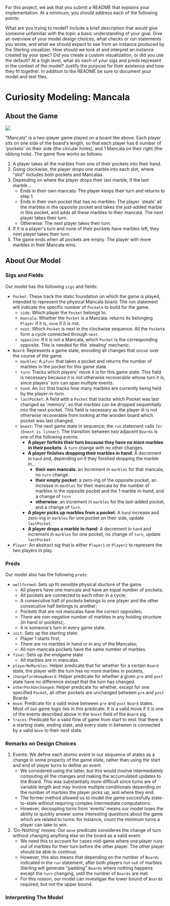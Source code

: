 
For this project, we ask that you submit a README that explains your implementation. At a minimum, you should address each of the following points:

What are you trying to model? Include a brief description that would give someone unfamiliar with the topic a basic understanding of your goal.
Give an overview of your model design choices, what checks or run statements you wrote, and what we should expect to see from an instance produced by the Sterling visualizer. How should we look at and interpret an instance created by your spec? Did you create a custom visualization, or did you use the default?
At a high level, what do each of your sigs and preds represent in the context of the model? Justify the purpose for their existence and how they fit together.
In addition to the README be sure to document your model and test files.

# Curiosity Modeling: Mancala
## About the Game
![](https://www.thesprucecrafts.com/thmb/yA6Lp0LcwqefQrJiQtNNVZTwIco=/1500x0/filters:no_upscale():max_bytes(150000):strip_icc()/mancala-411837_hero_2888-8bef0fd76a324c86b61325556710d89f.jpg)

"Mancala" is a two-player game played on a board like above. Each player sits on one side of the board's length, so that each player has 6 number of 'pockets' on their side (the circular holes), and 1 Mancala on their right (the oblong hole). The game flow works as follows:

1. A player takes all the marbles from one of their pockets into their hand.
2. Going clockwise, the player drops one marble into each slot, where "slot" includes both pockets and Mancalas.
3. Depending on where the player drops their last marble, if the last marble...
    - Ends in their own mancala: The player keeps their turn and returns to step 1.
    - Ends in their own pocket that has no marbles: The player `steals' all the marbles in the opposite pocket and takes the just-added marble in this pocket, and adds all these marbles to their mancala. The next player takes their turn.
    - Otherwise: The next player takes their turn.
4. If it is a player's turn and none of their pockets have marbles left, they next player takes their turn.
5. The game ends when all pockets are empty. The player with more marbles in their Mancala wins.

## About Our Model
### Sigs and Fields
Our model has the following `sigs` and fields:
- `Pocket`: These track the static foundation on which the game is played, intended to represent the physical Mancala board. The run statement will indicate the specific number of `Pocket`s to build for the game.
    - `side`: Which player the `Pocket` belongs to.
    - `mancala`: Whether the `Pocket` is a Mancala: returns its belonging `Player` if it is, `none` if it is not. 
    - `next`: Which `Pocket` is next in the clockwise sequence. All the `Pocket`s form a cycle connected through `next`.
    - `opposite`: If it is not a Mancala, which `Pocket` is the corresponding opposite. This is needed for the `stealing' mechanic.
- `Board`: Represents a game state, encoding all changes that occur over the course of the game.
    - `marbles`: A `pfunc` that takes a pocket and returns the number of marbles in the pocket for this game state.
    - `turn`: Tracks which players' move it is for this game state. This field is necessary because it is not otherwise recoverable whose turn it is, since players' turn can span multiple events.
    - `hand`: An `Int` that tracks how many marbles are currently being held by the player-in-turn. 
    - `lastPocket`: A field with a `Pocket` that tracks which Pocket was last changed as 'memory', so that marbles can be dropped sequentially into the next pocket. This field is necessary as the player iit is not otherwise recoverable from looking at the wooden board which pocket was last changed.
    - `bnext`: The next game state in sequence; the `run` statement calls `for {bnext is linear}`. The transition between two adjacent `Boards` is one of the following events:
        - **A player forfeits their turn because they have no more marbles in their pockets**: A `turn` change with no other changes.
        - **A player finishes dropping their marbles in hand**: A decrement in `hand` and, depending on if they finished dropping the marble in...
            - **their own mancala**: an increment in `marbles` for that mancala, no `turn` change.
            - **their empty pocket**: a zero-ing of the opposite pocket, an increase in `marbles` for their mancala by the number of marbles in the opposite pocket and the 1 marble in-hand, and a change of `turn`
            - **otherwise**: an increment in `marbles` for the last-added pocket, and a change of `turn`.
        - **A player picks up marbles from a pocket**: A `hand` increase and zero-ing in `marbles` for one pocket on their side, update `lastPocket`.
        - **A player drops a marble in-hand**: A decrement in `hand` and increment in `marbles` for one pocket, no change of `turn`, update `lastPocket`.
- `Player`: An abstract sig that is either `Player1` or `Player2` to represent the two players in play.

### Preds
Our model also has the following `preds`:
- `wellformed`: Sets up th sensible physical stucture of the game 
    - All players have one mancala and have an equal number of pockets;
    - All pockets are connected to each other in a cycle;
    - A consecutive half of pockets belongs to one player and the other consecutive half belongs to another;
    - Pockets that are not mancalas have the correct opposites;
    - There are non-negative number of marbles in any holding structure (in hand or pockets);.
    - It is someone's turn in every game state.
- `init`: Sets up the starting state:
    - Player 1 starts first;
    - There are no marbles in hand or in any of the Mancalas;
    - All non-mancala pockets have the same number of marbles.
- `final`: Sets up the endgame state
    - All marbles are in mancalas.
- `playerNoMarbles`: Helper predicate that for whether for a certain `Board` state, the player with the turn has no more marbles in pockets,
- `changeTurnKeepBoard`: Helper predicate for whether a given `pre` and `post` state have no difference except that the turn has changed.
- `otherPockUnchanged`: Helper predicate for whether, except for one specified `Pocket`, all other pockets are unchanged between `pre` and `post` Boards
- `move`: Predicate for a valid move between `pre` and `post` `Board` states. Most of our game logic lies in this predicate. It is a valid move if it is one of the events described above in the `bnext` field of the `Board` sig.
- `traces`: Predicate for a valid flow of game from start to end: that there is a starting state, ending state, and  every state in between is connected by a valid `move` to their next state.


### Remarks on Design Choices
1. Events: We define each atomic event in our sequence of states as a change in some property of the game state, rather than using the start and end of player turns to define an event. 
    - We considered using the latter, but this would involve intermediately computing all the changes and making the accumulated updates to the Board. This was substantially more difficult since turns are of variable length and may involve multiple conditionals depending on the number of marbles the player picks up, and where they end. 
    - The former method allowed us to model the game succesfully state-to-state without requiring complex intermediate computations.
    - However, decoupling turns from 'events' means our model loses the ability to quickly answer some interesting questions about the game which are related to turns: for instance, count the minimum turns a player can take to win.
2. 'Do-Nothing' moves: Our `move` predicate consideres the change of turn without changing anything else on the board as a valid event. 
    - We need this to account for cases mid-game where one player runs out of marbles for their turn before the other player. The other player should be able to continue.
    - However, this also means that depending on the number of `Boards` indicated in the `run` statement, after both players run out of marbles Sterling will generate "padding" `Boards` where nothing happens except the `turn` changing, until the number of `Boards` are met.
    - For this reason, our model can investigae the lower bound of `Board`s required, but not the upper bound.

### Interpreting The Model
